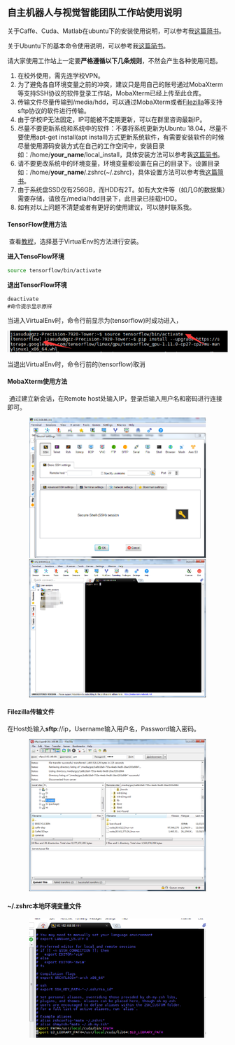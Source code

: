 ## 自主机器人与视觉智能团队工作站使用说明

关于Caffe、Cuda、Matlab在ubuntu下的安装使用说明，可以参考我[这篇简书](https://www.jianshu.com/p/9a49ac119509)。

关于Ubuntu下的基本命令使用说明，可以参考我[这篇简书](https://www.jianshu.com/p/9a49ac119509)。

请大家使用工作站上一定要**严格遵循以下几条规则**，不然会产生各种使用问题。

1. 在校外使用，需先连学校VPN。
2. 为了避免各自环境变量之前的冲突，建议只是用自己的账号通过MobaXterm等支持SSH协议的软件登录工作站，MobaXterm已经上传至此仓库。
3. 传输文件尽量传输到/media/hdd，可以通过MobaXterm或者[Filezilla](https://filezilla-project.org/)等支持sftp协议的软件进行传输。
4. 由于学校IP无法固定，IP可能被不定期更新，可以在群里咨询最新IP。
5. 尽量不要更新系统和系统中的软件：不要将系统更新为Ubuntu 18.04，尽量不要使用apt-get install(apt install)方式更新系统软件，有需要安装软件的时候尽量使用源码安装方式在自己的工作空间中，安装目录如：/home/**your_name**/local_install，具体安装方法可以参考我[这篇简书](https://www.jianshu.com/p/9a49ac119509)。
6. 请不要更改系统中的环境变量，环境变量都设置在自己的目录下。设置目录如：/home/**your_name**/.zshrc(~/.zshrc)，具体设置方法可以参考我[这篇简书](https://www.jianshu.com/p/9a49ac119509)。
7. 由于系统盘SSD仅有256GB，而HDD有2T。如有大文件等（如几G的数据集）需要存储，请放在/media/hdd目录下，此目录已挂载HDD。
8. 如有对以上问题不清楚或者有更好的使用建议，可以随时联系我。

#### TensorFlow使用方法

​	查看[教程](http://www.tensorfly.cn/tfdoc/get_started/os_setup.html#virtualenv_install)，选择基于VirtualEnv的方法进行安装。

**进入TensoFlow环境**

```bash
source tensorflow/bin/activate
```

**退出TensorFlow环境**

```
deactivate
#命令提示显示原样
```

当进入VirtualEnv时，命令行前显示为(tensorflow)时成功进入，

![1542561847148](README.assets/1542561847148.png)

当退出VirtualEnv时，命令行前的(tensorflow)取消

#### MobaXterm使用方法

​	通过建立新会话，在Remote host处输入IP，登录后输入用户名和密码进行连接即可。

<div align="center"><img src="README.assets/1542534415120.png"  width="80%" height="80%"/><img src="README.assets/1542534497857.png"  width="80%" height="80%"/></div>



#### **Filezilla传输文件**

在Host处输入**sftp**://ip，Username输入用户名，Password输入密码。

<div align="center"><img src="README.assets/1542536282290.png"  width="80%" height="80%"/></div>



#### **~/.zshrc本地环境变量文件**

<div align="center"><img src="README.assets/1542536792129.png"  width="80%" height="80%"/></div>